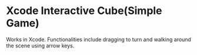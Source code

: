 Xcode Interactive Cube(Simple Game)
================

Works in Xcode. Functionalities include dragging to turn and walking around the scene using arrow keys.
